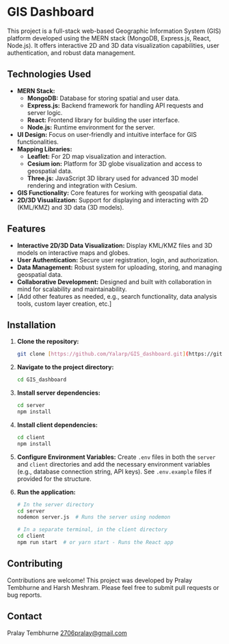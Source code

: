 # GIS Dashboard

This project is a full-stack web-based Geographic Information System (GIS) platform developed using the MERN stack (MongoDB, Express.js, React, Node.js). It offers interactive 2D and 3D data visualization capabilities, user authentication, and robust data management.

## Technologies Used

*   **MERN Stack:**
    *   **MongoDB:** Database for storing spatial and user data.
    *   **Express.js:** Backend framework for handling API requests and server logic.
    *   **React:** Frontend library for building the user interface.
    *   **Node.js:** Runtime environment for the server.
*   **UI Design:**  Focus on user-friendly and intuitive interface for GIS functionalities.
*   **Mapping Libraries:**
    *   **Leaflet:**  For 2D map visualization and interaction.
    *   **Cesium ion:** Platform for 3D globe visualization and access to geospatial data.
    *   **Three.js:** JavaScript 3D library used for advanced 3D model rendering and integration with Cesium.
*   **GIS Functionality:** Core features for working with geospatial data.
*   **2D/3D Visualization:**  Support for displaying and interacting with 2D (KML/KMZ) and 3D data (3D models).

## Features

*   **Interactive 2D/3D Data Visualization:**  Display KML/KMZ files and 3D models on interactive maps and globes.
*   **User Authentication:** Secure user registration, login, and authorization.
*   **Data Management:**  Robust system for uploading, storing, and managing geospatial data.
*   **Collaborative Development:**  Designed and built with collaboration in mind for scalability and maintainability.
*   [Add other features as needed, e.g., search functionality, data analysis tools, custom layer creation, etc.]

## Installation

1.  **Clone the repository:**
    ```bash
    git clone [https://github.com/Yalarp/GIS_dashboard.git](https://github.com/Yalarp/GIS_dashboard.git)
    ```

2.  **Navigate to the project directory:**
    ```bash
    cd GIS_dashboard
    ```

3.  **Install server dependencies:**
    ```bash
    cd server
    npm install
    ```

4.  **Install client dependencies:**
    ```bash
    cd client
    npm install
    ```

5.  **Configure Environment Variables:** Create `.env` files in both the `server` and `client` directories and add the necessary environment variables (e.g., database connection string, API keys).  See `.env.example` files if provided for the structure.

6.  **Run the application:**
    ```bash
    # In the server directory
    cd server
    nodemon server.js  # Runs the server using nodemon

    # In a separate terminal, in the client directory
    cd client
    npm run start  # or yarn start - Runs the React app
    ```


## Contributing

Contributions are welcome!  This project was developed by Pralay Tembhurne and Harsh Meshram.  Please feel free to submit pull requests or bug reports.  


## Contact

Pralay Tembhurne
2706pralay@gmail.com
